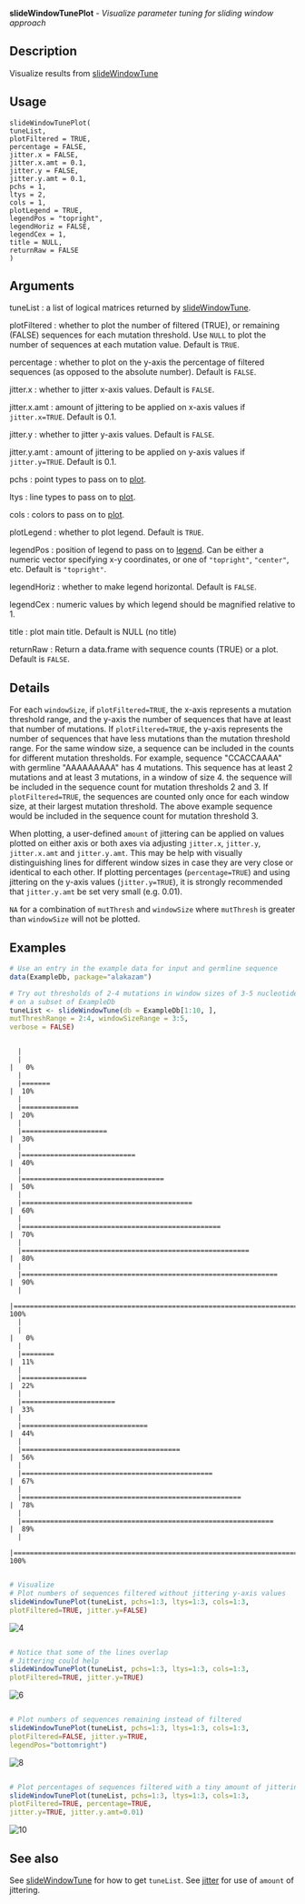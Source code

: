 **slideWindowTunePlot** - *Visualize parameter tuning for sliding window approach*

Description
--------------------

Visualize results from [slideWindowTune](slideWindowTune.md)


Usage
--------------------
```
slideWindowTunePlot(
tuneList,
plotFiltered = TRUE,
percentage = FALSE,
jitter.x = FALSE,
jitter.x.amt = 0.1,
jitter.y = FALSE,
jitter.y.amt = 0.1,
pchs = 1,
ltys = 2,
cols = 1,
plotLegend = TRUE,
legendPos = "topright",
legendHoriz = FALSE,
legendCex = 1,
title = NULL,
returnRaw = FALSE
)
```

Arguments
-------------------

tuneList
:   a list of logical matrices returned by [slideWindowTune](slideWindowTune.md).

plotFiltered
:   whether to plot the number of filtered (TRUE), 
or remaining (FALSE) sequences for each mutation threshold. 
Use `NULL` to plot the number of sequences at each mutation
value. Default is `TRUE`.

percentage
:   whether to plot on the y-axis the percentage of filtered sequences
(as opposed to the absolute number). Default is `FALSE`.

jitter.x
:   whether to jitter x-axis values. Default is `FALSE`.

jitter.x.amt
:   amount of jittering to be applied on x-axis values if 
`jitter.x=TRUE`. Default is 0.1.

jitter.y
:   whether to jitter y-axis values. Default is `FALSE`.

jitter.y.amt
:   amount of jittering to be applied on y-axis values if 
`jitter.y=TRUE`. Default is 0.1.

pchs
:   point types to pass on to [plot](http://www.rdocumentation.org/packages/base/topics/plot).

ltys
:   line types to pass on to [plot](http://www.rdocumentation.org/packages/base/topics/plot).

cols
:   colors to pass on to [plot](http://www.rdocumentation.org/packages/base/topics/plot).

plotLegend
:   whether to plot legend. Default is `TRUE`.

legendPos
:   position of legend to pass on to [legend](http://www.rdocumentation.org/packages/graphics/topics/legend). Can be either a
numeric vector specifying x-y coordinates, or one of 
`"topright"`, `"center"`, etc. Default is `"topright"`.

legendHoriz
:   whether to make legend horizontal. Default is `FALSE`.

legendCex
:   numeric values by which legend should be magnified relative to 1.

title
:   plot main title. Default is NULL (no title)

returnRaw
:   Return a data.frame with sequence counts (TRUE) or a
plot. Default is `FALSE`.




Details
-------------------

For each `windowSize`, if `plotFiltered=TRUE`, the x-axis 
represents a mutation threshold range, and the y-axis the number of
sequences that have at least that number of mutations. If 
`plotFiltered=TRUE`, the y-axis represents the number of sequences
that have less mutations than the mutation threshold range. For the same
window size, a sequence can be included in the counts for different
mutation thresholds. For example, sequence "CCACCAAAA" with germline
"AAAAAAAAA" has 4 mutations. This sequence has at least 2 mutations 
and at least 3 mutations, in a window of size 4. the sequence will
be included in the sequence count for mutation thresholds 2 and 3.
If `plotFiltered=TRUE`, the sequences are counted only once for
each window size, at their largest mutation threshold. The above 
example sequence would be included in the sequence count for 
mutation threshold 3. 

When plotting, a user-defined `amount` of jittering can be applied on values plotted
on either axis or both axes via adjusting `jitter.x`, `jitter.y`, 
`jitter.x.amt` and `jitter.y.amt`. This may be help with visually distinguishing
lines for different window sizes in case they are very close or identical to each other. 
If plotting percentages (`percentage=TRUE`) and using jittering on the y-axis values 
(`jitter.y=TRUE`), it is strongly recommended that `jitter.y.amt` be set very
small (e.g. 0.01). 

`NA` for a combination of `mutThresh` and `windowSize` where 
`mutThresh` is greater than `windowSize` will not be plotted.



Examples
-------------------

```R
# Use an entry in the example data for input and germline sequence
data(ExampleDb, package="alakazam")

# Try out thresholds of 2-4 mutations in window sizes of 3-5 nucleotides 
# on a subset of ExampleDb
tuneList <- slideWindowTune(db = ExampleDb[1:10, ], 
mutThreshRange = 2:4, windowSizeRange = 3:5,
verbose = FALSE)

```


```
  |                                                                              |                                                                      |   0%  |                                                                              |=======                                                               |  10%  |                                                                              |==============                                                        |  20%  |                                                                              |=====================                                                 |  30%  |                                                                              |============================                                          |  40%  |                                                                              |===================================                                   |  50%  |                                                                              |==========================================                            |  60%  |                                                                              |=================================================                     |  70%  |                                                                              |========================================================              |  80%  |                                                                              |===============================================================       |  90%  |                                                                              |======================================================================| 100%  |                                                                              |                                                                      |   0%  |                                                                              |========                                                              |  11%  |                                                                              |================                                                      |  22%  |                                                                              |=======================                                               |  33%  |                                                                              |===============================                                       |  44%  |                                                                              |=======================================                               |  56%  |                                                                              |===============================================                       |  67%  |                                                                              |======================================================                |  78%  |                                                                              |==============================================================        |  89%  |                                                                              |======================================================================| 100%
```


```R

# Visualize
# Plot numbers of sequences filtered without jittering y-axis values
slideWindowTunePlot(tuneList, pchs=1:3, ltys=1:3, cols=1:3, 
plotFiltered=TRUE, jitter.y=FALSE)

```

![4](slideWindowTunePlot-4.png)

```R

# Notice that some of the lines overlap
# Jittering could help
slideWindowTunePlot(tuneList, pchs=1:3, ltys=1:3, cols=1:3,
plotFiltered=TRUE, jitter.y=TRUE)

```

![6](slideWindowTunePlot-6.png)

```R

# Plot numbers of sequences remaining instead of filtered
slideWindowTunePlot(tuneList, pchs=1:3, ltys=1:3, cols=1:3, 
plotFiltered=FALSE, jitter.y=TRUE, 
legendPos="bottomright")

```

![8](slideWindowTunePlot-8.png)

```R

# Plot percentages of sequences filtered with a tiny amount of jittering
slideWindowTunePlot(tuneList, pchs=1:3, ltys=1:3, cols=1:3,
plotFiltered=TRUE, percentage=TRUE, 
jitter.y=TRUE, jitter.y.amt=0.01)
```

![10](slideWindowTunePlot-10.png)


See also
-------------------

See [slideWindowTune](slideWindowTune.md) for how to get `tuneList`. See [jitter](http://www.rdocumentation.org/packages/base/topics/jitter) for 
use of `amount` of jittering.






